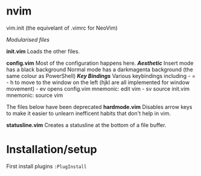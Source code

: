 # nvim
 vim.init (the equivelant of .vimrc for NeoVim)


 *Modularised files*

**init.vim**
Loads the other files.

**config.vim**
Most of the configuration happens here.
***Aesthetic***
 Insert mode has a black background
 Normal mode has a darkmagenta background (the same colour as PowerShell)
***Key Bindings***
 Various keybindings including
	- <Leader> = <Space>
	- <Leader>h to move to the window on the left (<Leader>hjkl are all implemented for window movement)
	- <Leader>ev opens config.vim mnemonic: edit vim
	- <Leader>sv source init.vim mnemonic: source vim

The files below have been deprecated
**hardmode.vim**
Disables arrow keys to make it easier to unlearn inefficent habits that don't help in vim.

**statusline.vim**
Creates a statusline at the bottom of a file buffer.


# Installation/setup

First install plugins `:PlugInstall`
